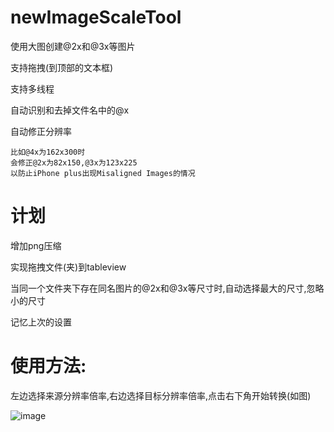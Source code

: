 # newImageScaleTool
使用大图创建@2x和@3x等图片

支持拖拽(到顶部的文本框)

支持多线程

自动识别和去掉文件名中的@x

自动修正分辨率

    比如@4x为162x300时
    会修正@2x为82x150,@3x为123x225
    以防止iPhone plus出现Misaligned Images的情况
    

# 计划
增加png压缩

实现拖拽文件(夹)到tableview

当同一个文件夹下存在同名图片的@2x和@3x等尺寸时,自动选择最大的尺寸,忽略小的尺寸

记忆上次的设置

# 使用方法:
左边选择来源分辨率倍率,右边选择目标分辨率倍率,点击右下角开始转换(如图)

![image](https://github.com/miku1958/newImageScaleTool/blob/master/截图.jpg?raw=true)
